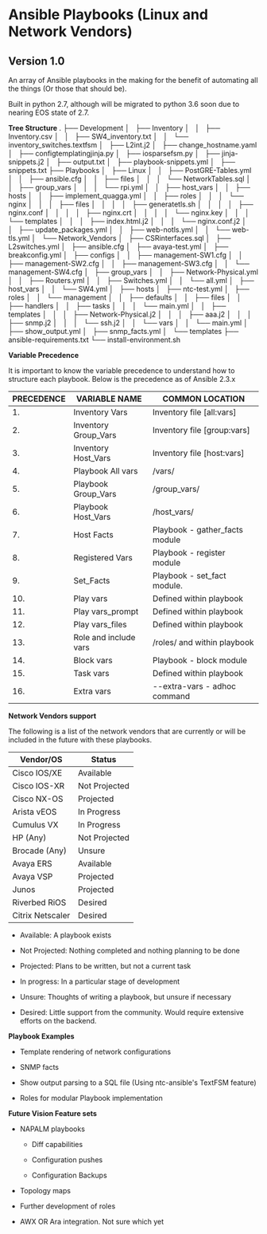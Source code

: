 # Ansible Playbooks (Linux and Network Vendors)
## Version 1.0

An array of Ansible playbooks in the making for the benefit of automating all the things (Or those that should be).

Built in python 2.7, although will be migrated to python 3.6 soon due to nearing EOS state of 2.7.

**Tree Structure**
.
├── Development
│   ├── Inventory
│   │   ├── Inventory.csv
│   │   ├── SW4_inventory.txt
│   │   └── inventory_switches.textfsm
│   ├── L2int.j2
│   ├── change_hostname.yaml
│   ├── configtemplatingjinja.py
│   ├── iosparsefsm.py
│   ├── jinja-snippets.j2
│   ├── output.txt
│   ├── playbook-snippets.yml
│   ├── snippets.txt
├── Playbooks
│   ├── Linux
│   │   ├── PostGRE-Tables.yml
│   │   ├── ansible.cfg
│   │   ├── files
│   │   │   └── NetworkTables.sql
│   │   ├── group_vars
│   │   │   └── rpi.yml
│   │   ├── host_vars
│   │   ├── hosts
│   │   ├── implement_quagga.yml
│   │   ├── roles
│   │   │   └── nginx
│   │   │       ├── files
│   │   │       │   ├── generatetls.sh
│   │   │       │   ├── nginx.conf
│   │   │       │   ├── nginx.crt
│   │   │       │   └── nginx.key
│   │   │       └── templates
│   │   │           ├── index.html.j2
│   │   │           └── nginx.conf.j2
│   │   ├── update_packages.yml
│   │   ├── web-notls.yml
│   │   └── web-tls.yml
│   └── Network_Vendors
│       ├── CSRinterfaces.sql
│       ├── L2switches.yml
│       ├── ansible.cfg
│       ├── avaya-test.yml
│       ├── breakconfig.yml
│       ├── configs
│       │   ├── management-SW1.cfg
│       │   ├── management-SW2.cfg
│       │   ├── management-SW3.cfg
│       │   └── management-SW4.cfg
│       ├── group_vars
│       │   ├── Network-Physical.yml
│       │   ├── Routers.yml
│       │   ├── Switches.yml
│       │   └── all.yml
│       ├── host_vars
│       │   └── SW4.yml
│       ├── hosts
│       ├── ntc-test.yml
│       ├── roles
│       │   └── management
│       │       ├── defaults
│       │       ├── files
│       │       ├── handlers
│       │       ├── tasks
│       │       │   └── main.yml
│       │       ├── templates
│       │       │   ├── Network-Physical.j2
│       │       │   ├── aaa.j2
│       │       │   ├── snmp.j2
│       │       │   └── ssh.j2
│       │       └── vars
│       │           └── main.yml
│       ├── show_output.yml
│       ├── snmp_facts.yml
│       └── templates
├── ansible-requirements.txt
└── install-environment.sh

**Variable Precedence**

It is important to know the variable precedence to understand how to structure each playbook. Below is the precedence as of Ansible 2.3.x

 | PRECEDENCE |      VARIABLE NAME      |           COMMON LOCATION          |
 |------------|-------------------------|------------------------------------|
 | 1.         | Inventory Vars          | Inventory file [all:vars]          |
 | 2.         | Inventory Group_Vars    | Inventory file [group:vars]        |
 | 3.         | Inventory Host_Vars     | Inventory file [host:vars]         |
 | 4.         | Playbook All vars       | /vars/                             |
 | 5.         | Playbook Group_Vars     | /group_vars/                       |
 | 6.         | Playbook Host_Vars      | /host_vars/                        |
 | 7.         | Host Facts              | Playbook -  gather_facts module    |
 | 8.         | Registered Vars         | Playbook - register module         |
 | 9.         | Set_Facts               | Playbook - set_fact module.        |
 | 10.        | Play vars               | Defined within playbook            |
 | 11.        | Play vars_prompt        | Defined within playbook            |
 | 12.        | Play vars_files         | Defined within playbook            |
 | 13.        | Role and include vars   | /roles/ and within playbook        |
 | 14.        | Block vars              | Playbook - block module            |
 | 15.        | Task vars               | Defined within playbook            |
 | 16.        | Extra vars              | --extra-vars - adhoc command       |

**Network Vendors support**

The following is a list of the network vendors that are currently or will be included in the future with these playbooks.

 |  Vendor/OS      |   Status      |
 |-----------------|---------------|
 | Cisco IOS/XE    | Available     |
 | Cisco IOS-XR    | Not Projected |
 | Cisco NX-OS     | Projected     |
 | Arista vEOS     | In Progress   |
 | Cumulus VX      | In Progress   |
 | HP (Any)        | Not Projected |
 | Brocade (Any)   | Unsure        |
 | Avaya ERS       | Available     |
 | Avaya VSP       | Projected     |
 | Junos           | Projected     |
 | Riverbed RiOS   | Desired       |
 | Citrix Netscaler| Desired       |

- Available: A playbook exists

- Not Projected: Nothing completed and nothing planning to be done

- Projected: Plans to be written, but not a current task

- In progress: In a particular stage of development

- Unsure: Thoughts of writing a playbook, but unsure if necessary

- Desired: Little support from the community. Would require extensive efforts on the backend.

**Playbook Examples**

- Template rendering of network configurations

- SNMP facts

- Show output parsing to a SQL file (Using ntc-ansible's TextFSM feature)

- Roles for modular Playbook implementation

**Future Vision Feature sets**

- NAPALM playbooks
 
  + Diff capabilities

  + Configuration pushes

  + Configuration Backups

- Topology maps

- Further development of roles

- AWX OR Ara integration. Not sure which yet